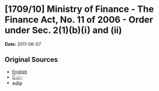 # [1709/10] Ministry of Finance - The Finance Act, No. 11 of 2006 - Order under Sec. 2(1)(b)(i) and (ii)

**Date:** 2011-06-07

## Original Sources

- [English](https://documents.gov.lk/view/extra-gazettes/2011/6/1709-10_E.pdf)
- [සිංහල](https://documents.gov.lk/view/extra-gazettes/2011/6/1709-10_S.pdf)
- [தமிழ்](https://documents.gov.lk/view/extra-gazettes/2011/6/1709-10_T.pdf)
